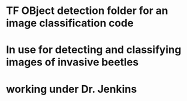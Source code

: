 # TF OBject detection folder for an image classification code
# In use for detecting and classifying images of invasive beetles
# working under Dr. Jenkins
